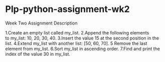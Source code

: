 # Plp-python-assignment-wk2

Week Two Assignment
Description

1.Create an empty list called my_list.
2.Append the following elements to my_list: 10, 20, 30, 40.
3.Insert the value 15 at the second position in the list.
4.Extend my_list with another list: [50, 60, 70].
5 Remove the last element from my_list.
6.Sort my_list in ascending order.
7.Find and print the index of the value 30 in my_list.
